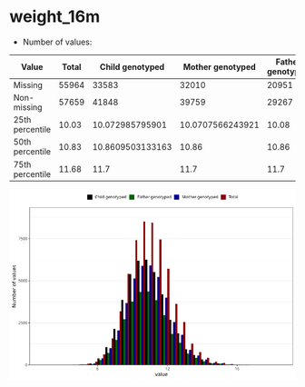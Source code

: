 # weight_16m
- Number of values:

| Value | Total | Child genotyped | Mother genotyped | Father genotyped |
| ----- | ----- | --------------- | ---------------- | ---------------- |
| Missing | 55964 | 33583 | 32010 | 20951 |
| Non-missing | 57659 | 41848 | 39759 | 29267 |
| 25th percentile | 10.03 | 10.072985795901 | 10.0707566243921 | 10.08 |
| 50th percentile | 10.83 | 10.8609503133163 | 10.86 | 10.86 |
| 75th percentile | 11.68 | 11.7 | 11.7 | 11.7 |



![](weight_16m_n.png)



